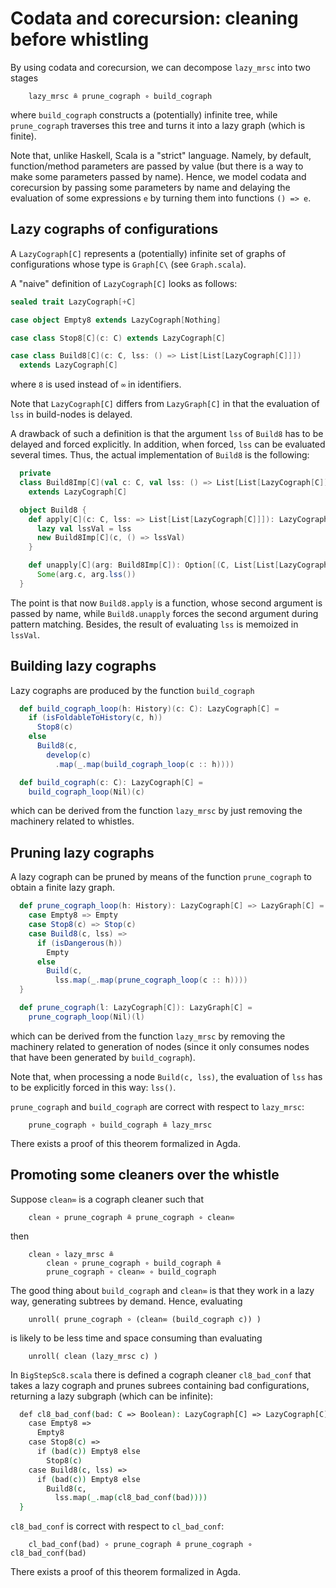 # Codata and corecursion: cleaning before whistling

By using codata and corecursion, we can decompose `lazy_mrsc` into two stages

```text
    lazy_mrsc ≗ prune_cograph ∘ build_cograph
```

where `build_cograph` constructs a (potentially) infinite tree,
while `prune_cograph` traverses this tree and turns it into
a lazy graph (which is finite).

Note that, unlike Haskell, Scala is a "strict" language. Namely, by default,
function/method parameters are passed by value (but there is a way to make
some parameters passed by name). Hence, we model codata and corecursion by
passing some parameters by name and delaying the evaluation of some
expressions `e` by turning them into functions `() => e`.

## Lazy cographs of configurations

A `LazyCograph[C]` represents a (potentially) infinite set of
graphs of configurations whose type is `Graph[C\` (see `Graph.scala`). 

A "naive" definition of `LazyCograph[C]` looks as follows: 

```scala
sealed trait LazyCograph[+C]

case object Empty8 extends LazyCograph[Nothing]

case class Stop8[C](c: C) extends LazyCograph[C]

case class Build8[C](c: C, lss: () => List[List[LazyCograph[C]]])
  extends LazyCograph[C]
```
where `8` is used instead of `∞` in identifiers. 


Note that `LazyCograph[C]` differs from `LazyGraph[C]` in that the evaluation
of `lss` in build-nodes is delayed.

A drawback of such a definition is that the argument `lss` of `Build8`
has to be delayed and forced explicitly. In addition, when forced, `lss` can be
evaluated several times. Thus, the actual implementation of `Build8` is
the following:
```scala
  private
  class Build8Imp[C](val c: C, val lss: () => List[List[LazyCograph[C]]])
    extends LazyCograph[C]

  object Build8 {
    def apply[C](c: C, lss: => List[List[LazyCograph[C]]]): LazyCograph[C] = {
      lazy val lssVal = lss
      new Build8Imp[C](c, () => lssVal)
    }

    def unapply[C](arg: Build8Imp[C]): Option[(C, List[List[LazyCograph[C]]])] =
      Some(arg.c, arg.lss())
  }
```

The point is that now `Build8.apply` is a function, whose second argument
is passed by name, while `Build8.unapply` forces the second argument during
pattern matching. Besides, the result of evaluating `lss` is memoized
in `lssVal`. 

## Building lazy cographs

Lazy cographs are produced by the function `build_cograph`

```scala
  def build_cograph_loop(h: History)(c: C): LazyCograph[C] =
    if (isFoldableToHistory(c, h))
      Stop8(c)
    else
      Build8(c,
        develop(c)
          .map(_.map(build_cograph_loop(c :: h))))

  def build_cograph(c: C): LazyCograph[C] =
    build_cograph_loop(Nil)(c)
```

which can be derived from the function `lazy_mrsc` by just removing
the machinery related to whistles.

## Pruning lazy cographs

A lazy cograph can be pruned by means of the function `prune_cograph`
to obtain a finite lazy graph.

```scala
  def prune_cograph_loop(h: History): LazyCograph[C] => LazyGraph[C] = {
    case Empty8 => Empty
    case Stop8(c) => Stop(c)
    case Build8(c, lss) =>
      if (isDangerous(h))
        Empty
      else
        Build(c,
          lss.map(_.map(prune_cograph_loop(c :: h))))
  }

  def prune_cograph(l: LazyCograph[C]): LazyGraph[C] =
    prune_cograph_loop(Nil)(l)
```

which can be derived from the function `lazy_mrsc` by removing
the machinery related to generation of nodes (since it only consumes
nodes that have been generated by `build_cograph`).

Note that, when processing a node `Build(c, lss)`, the evaluation of
`lss` has to be explicitly forced in this way: `lss()`.

`prune_cograph` and `build_cograph` are correct with respect
to `lazy_mrsc`:

```text
    prune_cograph ∘ build_cograph ≗ lazy_mrsc
```

There exists a proof of this theorem formalized in Agda.

## Promoting some cleaners over the whistle

Suppose `clean∞` is a cograph cleaner such that

```text
    clean ∘ prune_cograph ≗ prune_cograph ∘ clean∞
```

then 

```text
    clean ∘ lazy_mrsc ≗
        clean ∘ prune_cograph ∘ build_cograph ≗
        prune_cograph ∘ clean∞ ∘ build_cograph
```

The good thing about `build_cograph` and `clean∞` is that they
work in a lazy way, generating subtrees by demand. Hence, evaluating

```text
    unroll( prune_cograph ∘ (clean∞ (build_cograph c)) )
```

is likely to be less time and space consuming than evaluating

```text
    unroll( clean (lazy_mrsc c) )
```

In `BigStepSc8.scala` there is defined a cograph cleaner `cl8_bad_conf`
that takes a lazy cograph and prunes subrees containing bad
configurations, returning a lazy subgraph (which can be infinite):

```agda
  def cl8_bad_conf(bad: C => Boolean): LazyCograph[C] => LazyCograph[C] = {
    case Empty8 =>
      Empty8
    case Stop8(c) =>
      if (bad(c)) Empty8 else
        Stop8(c)
    case Build8(c, lss) =>
      if (bad(c)) Empty8 else
        Build8(c,
          lss.map(_.map(cl8_bad_conf(bad))))
  }
```

`cl8_bad_conf` is correct with respect to `cl_bad_conf`:

```text
    cl_bad_conf(bad) ∘ prune_cograph ≗ prune_cograph ∘ cl8_bad_conf(bad)
```

There exists a proof of this theorem formalized in Agda.
